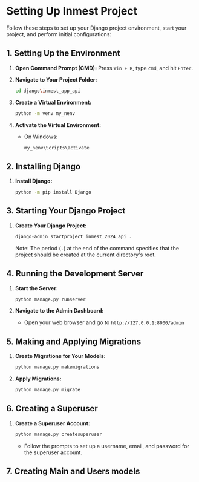 # Setting Up Inmest Project

Follow these steps to set up your Django project environment, start your project, and perform initial configurations:

## 1. Setting Up the Environment

1. **Open Command Prompt (CMD):** Press `Win + R`, type `cmd`, and hit `Enter`.

2. **Navigate to Your Project Folder:**
   ```bash
   cd django\inmest_app_api
   ```

3. **Create a Virtual Environment:**
   ```bash
   python -m venv my_nenv
   ```

4. **Activate the Virtual Environment:**
   - On Windows:
     ```bash
     my_nenv\Scripts\activate
     ```

## 2. Installing Django

1. **Install Django:**
   ```bash
   python -m pip install Django
   ```

## 3. Starting Your Django Project

1. **Create Your Django Project:**
   ```bash
   django-admin startproject inmest_2024_api .
   ```
   Note: The period (`.`) at the end of the command specifies that the project should be created at the current directory's root.

## 4. Running the Development Server

1. **Start the Server:**
   ```bash
   python manage.py runserver
   ```

2. **Navigate to the Admin Dashboard:**
   - Open your web browser and go to `http://127.0.0.1:8000/admin`

## 5. Making and Applying Migrations

1. **Create Migrations for Your Models:**
   ```bash
   python manage.py makemigrations
   ```

2. **Apply Migrations:**
   ```bash
   python manage.py migrate
   ```

## 6. Creating a Superuser

1. **Create a Superuser Account:**
   ```bash
   python manage.py createsuperuser
   ```
   - Follow the prompts to set up a username, email, and password for the superuser account.
     
## 7. Creating Main and Users models
